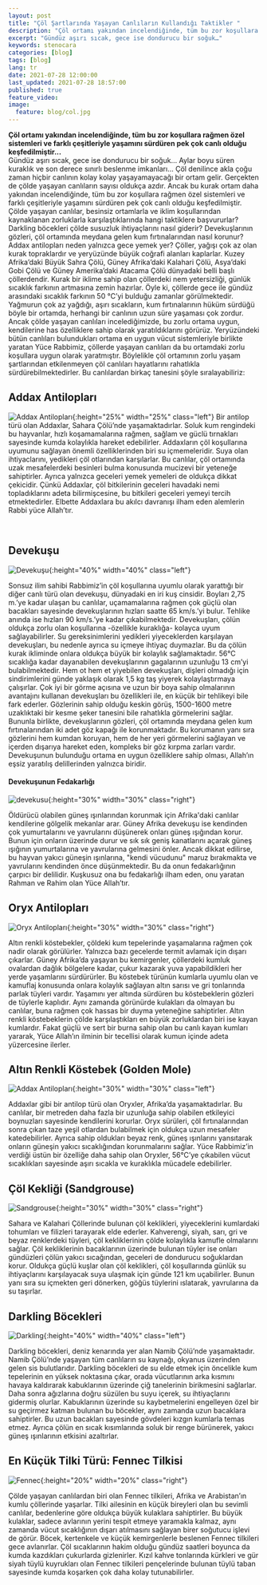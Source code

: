 ```yaml
---
layout: post
title: "Çöl Şartlarında Yaşayan Canlıların Kullandığı Taktikler "
description: "Çöl ortamı yakından incelendiğinde, tüm bu zor koşullara rağmen özel sistemleri ve farklı çeşitleriyle yaşamını sürdüren pek çok canlı olduğu keşfedilmiştir"
excerpt: "Gündüz aşırı sıcak, gece ise dondurucu bir soğuk…"
keywords: stenocara
categories: [blog]
tags: [blog]
lang: tr
date: 2021-07-28 12:00:00
last_updated: 2021-07-28 18:57:00
published: true
feature_video: 
image:
  feature: blog/col.jpg
---
```




<b> Çöl ortamı yakından incelendiğinde, tüm bu zor koşullara rağmen özel sistemleri ve farklı çeşitleriyle yaşamını sürdüren pek çok canlı olduğu keşfedilmiştir... </b>
<br>
 Gündüz aşırı sıcak, gece ise dondurucu bir soğuk… Aylar boyu süren kuraklık ve son derece sınırlı beslenme imkanları... Çöl denilince akla çoğu zaman hiçbir canlının kolay kolay yaşayamayacağı bir ortam gelir. Gerçekten de çölde yaşayan canlıların sayısı oldukça azdır. Ancak bu kurak ortam daha yakından incelendiğinde, tüm bu zor koşullara rağmen özel sistemleri ve farklı çeşitleriyle yaşamını sürdüren pek çok canlı olduğu keşfedilmiştir. Çölde yaşayan canlılar, besinsiz ortamlarla ve iklim koşullarından kaynaklanan zorluklarla karşılaştıklarında hangi taktiklere başvururlar? Darkling böcekleri çölde susuzluk ihtiyaçlarını nasıl giderir? Devekuşlarının gözleri, çöl ortamında meydana gelen kum fırtınalarından nasıl korunur? Addax antilopları neden yalnızca gece yemek yer? Çöller, yağışı çok az olan kurak topraklardır ve yeryüzünde büyük coğrafi alanları kaplarlar. Kuzey Afrika’daki Büyük Sahra Çölü, Güney Afrika’daki Kalahari Çölü, Asya’daki Gobi Çölü ve Güney Amerika’daki Atacama Çölü dünyadaki belli başlı çöllerdendir. Kurak bir iklime sahip olan çöllerdeki nem yetersizliği, günlük sıcaklık farkının artmasına zemin hazırlar. Öyle ki, çöllerde gece ile gündüz arasındaki sıcaklık farkının 50 °C’yi bulduğu zamanlar görülmektedir. Yağmurun çok az yağdığı, aşırı sıcakların, kum fırtınalarının hüküm sürdüğü böyle bir ortamda, herhangi bir canlının uzun süre yaşaması çok zordur. Ancak çölde yaşayan canlıları incelediğimizde, bu zorlu ortama uygun, kendilerine has özelliklere sahip olarak yaratıldıklarını görürüz. Yeryüzündeki bütün canlıları bulundukları ortama en uygun vücut sistemleriyle birlikte yaratan Yüce Rabbimiz, çöllerde yaşayan canlıları da bu ortamdaki zorlu koşullara uygun olarak yaratmıştır. Böylelikle çöl ortamının zorlu yaşam şartlarından etkilenmeyen çöl canlıları hayatlarını rahatlıkla sürdürebilmektedirler. Bu canlılardan birkaç tanesini şöyle sıralayabiliriz: 

<h2>Addax Antilopları </h2>

![Addax Antilopları](/images/blog/adax-en-peligro-de-extincion.jpg "Addax Antilopları"){:height="25%" width="25%" class="left"} 
 Bir antilop türü olan Addaxlar, Sahara Çölü’nde yaşamaktadırlar. Soluk kum rengindeki bu hayvanlar, hızlı koşamamalarına rağmen, sağlam ve güclü tırnakları sayesinde kumda kolaylıkla hareket edebilirler. Addaxların çöl koşullarına uyumunu sağlayan önemli özelliklerinden biri su içmemeleridir. Suya olan ihtiyaclarını, yedikleri çöl otlarından karşılarlar. Bu canlılar, çöl ortamında uzak mesafelerdeki besinleri bulma konusunda mucizevi bir yeteneğe sahiptirler. Ayrıca yalnızca geceleri yemek yemeleri de oldukça dikkat çekicidir. Çünkü Addaxlar, çöl bitkilerinin geceleri havadaki nemi topladıklarını adeta bilirmişcesine, bu bitkileri geceleri yemeyi tercih etmektedirler. Elbette Addaxlara bu akılcı davranışı ilham eden alemlerin Rabbi yüce Allah’tır. 


<br>
<h2>Devekuşu </h2>

![Devekuşu](/images/blog/deve-kusu-2.jpg "Devekuşu"){:height="40%" width="40%" class="left"} 

 Sonsuz ilim sahibi Rabbimiz’in çöl koşullarına uyumlu olarak yarattığı bir diğer canlı türü olan devekuşu, dünyadaki en iri kuş cinsidir. Boyları 2,75 m.’ye kadar ulaşan bu canlılar, uçamamalarına rağmen çok güçlü olan bacakları sayesinde devekuşlarının hızları saatte 65 km/s.’yi bulur. Tehlike anında ise hızları 90 km/s.’ye kadar çıkabilmektedir. Devekuşları, çölün oldukça zorlu olan koşullarına -özellikle kuraklığa- kolayca uyum sağlayabilirler. Su gereksinimlerini yedikleri yiyeceklerden karşılayan devekuşları, bu nedenle ayrıca su içmeye ihtiyaç duymazlar. Bu da çölün kurak ikliminde onlara oldukça büyük bir kolaylık sağlamaktadır. 56°C sıcaklığa kadar dayanabilen devekuşlarının gagalarının uzunluğu 13 cm’yi bulabilmektedir. Hem ot hem et yiyebilen devekuşları, dişleri olmadığı için sindirimlerini günde yaklaşık olarak 1,5 kg taş yiyerek kolaylaştırmaya çalışırlar. Çok iyi bir görme açısına ve uzun bir boya sahip olmalarının avantajını kullanan devekuşları bu özellikleri ile, en küçük bir tehlikeyi bile fark ederler. Gözlerinin sahip olduğu keskin görüş, 1500-1600 metre uzaklıktaki bir kesme şeker tanesini bile rahatlıkla görmelerini sağlar. Bununla birlikte, devekuşlarının gözleri, çöl ortamında meydana gelen kum fırtınalarından iki adet göz kapağı ile korunmaktadır. Bu korumanın yanı sıra gözlerini hem kumdan koruyan, hem de her yeri görmelerini sağlayan ve içerden dışarıya hareket eden, kompleks bir göz kırpma zarları vardır. Devekuşunun bulunduğu ortama en uygun özelliklere sahip olması, Allah’ın eşsiz yaratılış delillerinden yalnızca biridir. 

<h4>Devekuşunun Fedakarlığı</h4>

![devekusu](/images/blog/devekusu-fedarkarligi.jpg "devekusu"){:height="30%" width="30%" class="right"} 

 Öldürücü olabilen güneş ışınlarından korunmak için Afrika'daki canlılar kendilerine gölgelik mekanlar arar. Güney Afrika devekuşu ise kendinden çok yumurtalarını ve yavrularını düşünerek onları güneş ışığından korur. Bunun için onların üzerinde durur ve sık sık geniş kanatlarını açarak güneş ışığının yumurtalarına ve yavrularına gelmesini önler. Ancak dikkat edilirse, bu hayvan yakıcı güneşin ışınlarına, "kendi vücudunu" maruz bırakmakta ve yavrularını kendinden önce düşünmektedir. Bu da onun fedakarlığının çarpıcı bir delilidir. Kuşkusuz ona bu fedakarlığı ilham eden, onu yaratan Rahman ve Rahim olan Yüce Allah’tır. 

<h2>Oryx Antilopları</h2>

![Oryx Antilopları](/images/blog/Oryx.jpg "Oryx Antilopları"){:height="30%" width="30%" class="right"} 

 Altın renkli köstebekler, çöldeki kum tepelerinde yaşamalarına rağmen çok nadir olarak görülürler. Yalnızca bazı gecelerde termit avlamak için dışarı çıkarlar. Güney Afrika’da yaşayan bu kemirgenler, çöllerdeki kumluk ovalardan dağlık bölgelere kadar, çukur kazarak yuva yapabildikleri her yerde yaşamlarını sürdürürler. Bu köstebek türünün kumlarla uyumlu olan ve kamuflaj konusunda onlara kolaylık sağlayan altın sarısı ve gri tonlarında parlak tüyleri vardır. Yaşamını yer altında sürdüren bu köstebeklerin gözleri de tüylerle kaplıdır. Aynı zamanda görünürde kulakları da olmayan bu canlılar, buna rağmen çok hassas bir duyma yeteneğine sahiptirler. Altın renkli köstebeklerin çölde karşılaştıkları en büyük zorluklardan biri ise kayan kumlardır. Fakat güçlü ve sert bir burna sahip olan bu canlı kayan kumları yararak, Yüce Allah’ın ilminin bir tecellisi olarak kumun içinde adeta yüzercesine ilerler. 

<h2>Altın Renkli Köstebek (Golden Mole) </h2>

![Addax Antilopları](/images/blog/golden-mole.jpg "Addax Antilopları"){:height="30%" width="30%" class="left"} 

 Addaxlar gibi bir antilop türü olan Oryxler, Afrika’da yaşamaktadırlar. Bu canlılar, bir metreden daha fazla bir uzunluğa sahip olabilen etkileyici boynuzları sayesinde kendilerini korurlar. Oryx sürüleri, çöl fırtınalarından sonra çıkan taze yeşil otlardan bulabilmek için oldukça uzun mesafeler katedebilirler. Ayrıca sahip oldukları beyaz renk, güneş ışınlarını yansıtarak onların güneşin yakıcı sıcaklığından korunmalarını sağlar. Yüce Rabbimiz’in verdiği üstün bir özelliğe daha sahip olan Oryxler, 56°C’ye çıkabilen vücut sıcaklıkları sayesinde aşırı sıcakla ve kuraklıkla mücadele edebilirler. 

<h2>Çöl Kekliği (Sandgrouse) </h2>

![Sandgrouse](/images/blog/Sandgrouse.jpg "Sandgrouse"){:height="30%" width="30%" class="right"} 

 Sahara ve Kalahari Çöllerinde bulunan çöl keklikleri, yiyeceklerini kumlardaki tohumları ve filizleri tarayarak elde ederler. Kahverengi, siyah, sarı, gri ve beyaz renklerdeki tüyleri, çöl kekliklerinin çölde kolaylıkla kamufle olmalarını sağlar. Çöl kekliklerinin bacaklarının üzerinde bulunan tüyler ise onları gündüzleri çölün yakıcı sıcağından, geceleri de dondurucu soğuklardan korur. Oldukça güçlü kuşlar olan çöl keklikleri, çöl koşullarında günlük su ihtiyaçlarını karşılayacak suya ulaşmak için günde 121 km uçabilirler. Bunun yanı sıra su içmekten geri dönerken, göğüs tüylerini ıslatarak, yavrularına da su taşırlar. 

<h2>Darkling Böcekleri </h2>

![Darkling](/images/blog/Darkling-Beetle.jpg "Darkling"){:height="40%" width="40%" class="left"} 

 Darkling böcekleri, deniz kenarında yer alan Namib Çölü’nde yaşamaktadır. Namib Çölü’nde yaşayan tüm canlıların su kaynağı, okyanus üzerinden gelen sis bulutlarıdır. Darkling böcekleri de su elde etmek için öncelikle kum tepelerinin en yüksek noktasına çıkar, orada vücutlarının arka kısmını havaya kaldırarak kabuklarının üzerinde çiğ tanelerinin birikmesini sağlarlar. Daha sonra ağızlarına doğru süzülen bu suyu içerek, su ihtiyaçlarını gidermiş olurlar. Kabuklarının üzerinde su kaybetmelerini engelleyen özel bir su geçirmez katman bulunan bu böcekler, aynı zamanda uzun bacaklara sahiptirler. Bu uzun bacakları sayesinde gövdeleri kızgın kumlarla temas etmez. Ayrıca çölün en sıcak kısımlarında soluk bir renge bürünerek, yakıcı güneş ışınlarının etkisini azaltırlar. 

<h2>En Küçük Tilki Türü: Fennec Tilkisi </h2>

![Fennec](/images/blog/Fennec.png "Fennec"){:height="20%" width="20%" class="right"} 

 Çölde yaşayan canlılardan biri olan Fennec tilkileri, Afrika ve Arabistan’ın kumlu çöllerinde yaşarlar. Tilki ailesinin en küçük bireyleri olan bu sevimli canlılar, bedenlerine göre oldukça büyük kulaklara sahiptirler. Bu büyük kulaklar, sadece avlarının yerini tespit etmeye yaramakla kalmaz, aynı zamanda vücut sıcaklığının dışarı atılmasını sağlayan birer soğutucu işlevi de görür. Böcek, kertenkele ve küçük kemirgenlerle beslenen Fennec tilkileri gece avlanırlar. Çöl sıcaklarının hakim olduğu gündüz saatleri boyunca da kumda kazdıkları çukurlarda gizlenirler. Kızıl kahve tonlarında kürkleri ve gür siyah tüylü kuyrukları olan Fennec tilkileri pençelerinde bulunan tüylü taban sayesinde kumda koşarken çok daha kolay tutunabilirler. 

